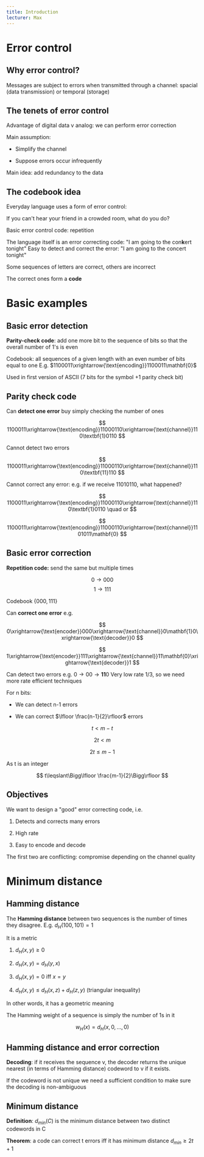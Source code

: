 ```yaml
---
title: Introduction
lecturer: Max
---
```


# Error control

## Why error control?

Messages are subject to errors when transmitted through a channel:
spacial (data transmission) or temporal (storage)

## The tenets of error control

Advantage of digital data v analog: we can perform error correction

Main assumption:

- Simplify the channel

- Suppose errors occur infrequently

Main idea: add redundancy to the data

## The codebook idea

Everyday language uses a form of error control:

If you can't hear your friend in a crowded room, what do you do?

Basic error control code: repetition

The language itself is an error correcting code:
"I am going to the con**k**ert tonight"
Easy to detect and correct the error:
"I am going to the concert tonight"

Some sequences of letters are correct, others are incorrect

The correct ones form a **code**

# Basic examples

## Basic error detection

**Parity-check code**: add one more bit to the sequence of bits so that
the overall number of 1's is even

Codebook: all sequences of a given length with an even number of bits
equal to one
E.g. $1100011\xrightarrow{\text{encoding}}1100011\mathbf{0}$

Used in first version of ASCII (7 bits for the symbol +1 parity check
bit)

## Parity check code

Can **detect one error** buy simply checking the number of ones

$$
1100011\xrightarrow{\text{encoding}}11000110\xrightarrow{\text{channel}}110\textbf{1}0110
$$

Cannot detect two errors

$$
1100011\xrightarrow{\text{encoding}}11000110\xrightarrow{\text{channel}}110\textbf{11}110
$$

Cannot correct any error: e.g. if we receive 11010110, what happened?

$$
1100011\xrightarrow{\text{encoding}}11000110\xrightarrow{\text{channel}}110\textbf{1}0110 \quad or
$$

$$
1100011\xrightarrow{\text{encoding}}11000110\xrightarrow{\text{channel}}1101011\mathbf{0}
$$

## Basic error correction

**Repetition code:** send the same but multiple times

$$
0\rightarrow 000$$ $$1\rightarrow 111
$$

Codebook $\{000,111\}$

Can **correct one error** e.g.

$$
0\xrightarrow{\text{encoder}}000\xrightarrow{\text{channel}}0\mathbf{1}0\xrightarrow{\text{decoder}}0
$$

$$
1\xrightarrow{\text{encoder}}111\xrightarrow{\text{channel}}11\mathbf{0}\xrightarrow{\text{decoder}}1
$$

Can detect two errors e.g. $0\rightarrow 00 \rightarrow \mathbf{11}0$
Very low rate 1/3, so we need more rate efficient techniques

For n bits:

- We can detect n-1 errors

- We can correct $\lfloor \frac{n-1}{2}\rfloor$ errors

$$
t<m-t
$$

$$
2t<m
$$

$$
2t\leqslant m-1
$$

As t is an integer

$$
t\leqslant\Bigg\lfloor \frac{m-1}{2}\Bigg\rfloor
$$

## Objectives

We want to design a "good" error correcting code, i.e.

1.  Detects and corrects many errors

2.  High rate

3.  Easy to encode and decode

The first two are conflicting: compromise depending on the channel
quality

# Minimum distance

## Hamming distance

The **Hamming distance** between two sequences is the number of times
they disagree. E.g. $d_H(100,101)=1$

It is a metric

1.  $d_H(x,y)\geqslant 0$

2.  $d_H(x,y)=d_H(y,x)$

3.  $d_H(x,y)=0$ iff $x=y$

4.  $d_H(x,y)\leqslant d_H(x,z)+d_H(z,y)$ (triangular inequality)

In other words, it has a geometric meaning

The Hamming weight of a sequence is simply the number of 1s in it

$$
w_H(x)=d_H(x,0,...,0)
$$

## Hamming distance and error correction

**Decoding**: if it receives the sequence v, the decoder returns the
unique nearest (in terms of Hamming distance) codeword to v if it
exists.

If the codeword is not unique we need a sufficient condition to make
sure the decoding is non-ambiguous

## Minimum distance

**Definition**: $d_{min}(C)$ is the minimum distance between two
distinct codewords in C

**Theorem**: a code can correct t errors iff it has minimum distance
$d_{min}\geqslant 2t+1$
